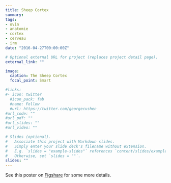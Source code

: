 ```yaml
---
title: Sheep Cortex
summary:
tags:
- ovin
- anatomie
- cortex
- cerveau
- irm
date: "2016-04-27T00:00:00Z"

# Optional external URL for project (replaces project detail page).
external_link: ""

image:
  caption: The Sheep Cortex
  focal_point: Smart

#links:
#- icon: twitter
  #icon_pack: fab
  #name: Follow
  #url: https://twitter.com/georgecushen
#url_code: ""
#url_pdf: ""
#url_slides: ""
#url_video: ""

# Slides (optional).
#   Associate this project with Markdown slides.
#   Simply enter your slide deck's filename without extension.
#   E.g. `slides = "example-slides"` references `content/slides/example-slides.md`.
#   Otherwise, set `slides = ""`.
slides: ""
---
```

See this poster on [Figshare](https://figshare.com/articles/Surface-based_cortical_parcellation_of_the_sheep_brain/5426518) for some more details.
